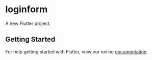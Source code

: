 # loginform

A new Flutter project.

## Getting Started

For help getting started with Flutter, view our online
[documentation](https://flutter.io/).
